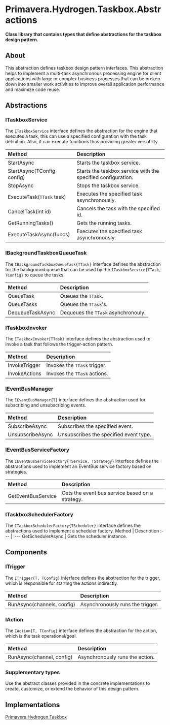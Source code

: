# Primavera.Hydrogen.Taskbox.Abstractions

**Class library that contains types that define abstractions for the taskbox design pattern.**

## About

This abstraction defines taskbox design pattern interfaces. This abstraction helps to implement a multi-task asynchronous processing engine for client applications with large or complex business processes that can be broken down into smaller work activities to improve overall application performance and maximize code reuse.

## Abstractions

### ITaskboxService

The `ITaskboxService` interface defines the abstraction for the engine that executes a task, this can use a specified configuration with the task definition. Also, it can execute functions thus providing greater versatility.  

Method | Description
:--- | :---
StartAsync | Starts the taskbox service.
StartAsync(TConfig config) | Starts the taskbox service with the specified configuration.
StopAsync | Stops the taskbox service.
ExecuteTask(`TTask` task) | Executes the specified task asynchronously.
CancelTask(int id) | Cancels the task with the specified id.
GetRunningTasks() | Gets the running tasks.
ExecuteTaskAsync(funcs) |  Executes the specified task asynchronously.

### IBackgroundTaskboxQueueTask

The `IBackgroundTaskboxQueueTask{TTask}` interface defines the abstraction for the background queue that can be used by the `ITaskboxService{TTask, TConfig}` to queue the tasks.

Method | Description
:--- | :---
QueueTask | Queues the `TTask`.
QueueTasks |  Queues the `TTask`'s.
DequeueTaskAsync | Dequeues the `TTask` asynchronouly.

### ITaskboxInvoker

The `ITaskboxInvoker{TTask}` interface defines the abstraction used to invoke a task that follows the trigger-action pattern.

Method | Description
:--- | :---
InvokeTrigger | Invokes the `TTask` trigger.
InvokeActions |  Invokes the `TTask` actions.

### IEventBusManager

The `IEventBusManager{T}` interface defines the abstraction used for subscribing and unsubscribing events.

Method | Description
:--- | :---
SubscribeAsync | Subscribes the specified event.
UnsubscribeAsync |  Unsubscribes the specified event type.

### IEventBusServiceFactory

The `IEventBusServiceFactory{TService, TStrategy}` interface defines the abstractions used to implement an EventBus service factory based on strategies.

Method | Description
:--- | :---
GetEventBusService | Gets the event bus service based on a strategy.

### ITaskboxSchedulerFactory

The `ITaskboxSchedulerFactory{TScheduler}` interface defines the abstractions used to implement a scheduler factory.
Method | Description
:--- | :---
GetSchedulerAsync | Gets the scheduler instance.

## Components

### ITrigger

The `ITrigger{T, TConfig}` interface defines the abstraction for the trigger, which is responsible for starting the actions indirectly.

Method | Description
:--- | :---
RunAsync(channels, config) | Asynchronously runs the trigger.

### IAction

The `IAction{T, TConfig}` interface defines the abstraction for the action, which is the task operational/goal.

Method | Description
:--- | :---
RunAsync(channel, config) | Asynchronously runs the action.

### Supplementary types

Use the abstract classes provided in the concrete implementations to create, customize, or extend the behavior of this design pattern.

## Implementations

[Primavera.Hydrogen.Taskbox](./taskbox.md)
